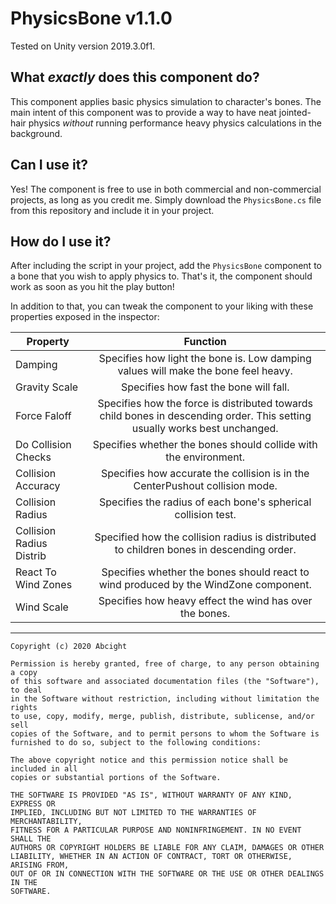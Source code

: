 # PhysicsBone v1.1.0
Tested on Unity version 2019.3.0f1.

## What *exactly* does this component do?
This component applies basic physics simulation to character's bones.
The main intent of this component was to provide a way to have neat jointed-hair physics
*without* running performance heavy physics calculations in the background.

## Can I use it?
Yes! The component is free to use in both commercial and non-commercial projects, as long as you credit me.
Simply download the `PhysicsBone.cs` file from this repository and include it in your project.

## How do I use it?
After including the script in your project, add the `PhysicsBone` component to a bone that you wish to apply
physics to.
That's it, the component should work as soon as you hit the play button!

In addition to that, you can tweak the component to your liking with these properties exposed in the inspector:

| Property               | Function      |
| -------------         |:-------------:|
| Damping      | Specifies how light the bone is. Low damping values will make the bone feel heavy. |
| Gravity Scale | Specifies how fast the bone will fall. |
| Force Faloff | Specifies how the force is distributed towards child bones in descending order. This setting usually works best unchanged. |
| Do Collision Checks | Specifies whether the bones should collide with the environment. |
| Collision Accuracy | Specifies how accurate the collision is in the CenterPushout collision mode. |
| Collision Radius | Specifies the radius of each bone's spherical collision test. |
| Collision Radius Distrib | Specified how the collision radius is distributed to children bones in descending order. |
| React To Wind Zones | Specifies whether the bones should react to wind produced by the WindZone component. |
| Wind Scale | Specifies how heavy effect the wind has over the bones. |

------------------------------------------------
    Copyright (c) 2020 Abcight

    Permission is hereby granted, free of charge, to any person obtaining a copy
    of this software and associated documentation files (the "Software"), to deal
    in the Software without restriction, including without limitation the rights
    to use, copy, modify, merge, publish, distribute, sublicense, and/or sell
    copies of the Software, and to permit persons to whom the Software is
    furnished to do so, subject to the following conditions:

    The above copyright notice and this permission notice shall be included in all
    copies or substantial portions of the Software.

    THE SOFTWARE IS PROVIDED "AS IS", WITHOUT WARRANTY OF ANY KIND, EXPRESS OR
    IMPLIED, INCLUDING BUT NOT LIMITED TO THE WARRANTIES OF MERCHANTABILITY,
    FITNESS FOR A PARTICULAR PURPOSE AND NONINFRINGEMENT. IN NO EVENT SHALL THE
    AUTHORS OR COPYRIGHT HOLDERS BE LIABLE FOR ANY CLAIM, DAMAGES OR OTHER
    LIABILITY, WHETHER IN AN ACTION OF CONTRACT, TORT OR OTHERWISE, ARISING FROM,
    OUT OF OR IN CONNECTION WITH THE SOFTWARE OR THE USE OR OTHER DEALINGS IN THE
    SOFTWARE.

